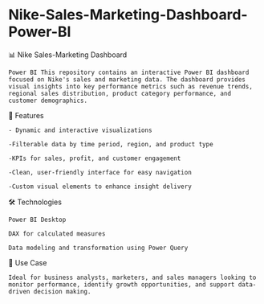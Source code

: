 # Nike-Sales-Marketing-Dashboard-Power-BI
  
  📊 Nike Sales-Marketing Dashboard
  
    Power BI This repository contains an interactive Power BI dashboard focused on Nike's sales and marketing data. The dashboard provides visual insights into key performance metrics such as revenue trends, regional sales distribution, product category performance, and customer demographics.
  
🚀 Features

    - Dynamic and interactive visualizations

    -Filterable data by time period, region, and product type

    -KPIs for sales, profit, and customer engagement

    -Clean, user-friendly interface for easy navigation

    -Custom visual elements to enhance insight delivery

🛠️ Technologies

    Power BI Desktop

    DAX for calculated measures

    Data modeling and transformation using Power Query

 📌 Use Case
    
    Ideal for business analysts, marketers, and sales managers looking to monitor performance, identify growth opportunities, and support data-driven decision making.
